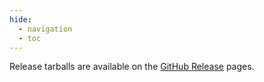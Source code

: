 ```yaml
---
hide:
  - navigation
  - toc
---
```


Release tarballs are available on the [GitHub Release](https://github.com/opendnssec/opendnssec/releases) pages.